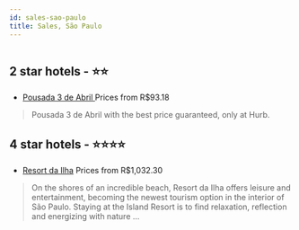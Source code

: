 ```yaml
---
id: sales-sao-paulo
title: Sales, São Paulo
---
```


<center><img src="https://novo-hu.s3.amazonaws.com/reservas/ota/prod/hotel/3243/resort-da-ilha-001_20190726145311.jpg" alt="" /></center>


##  2 star hotels - ⭐️⭐️

-    [Pousada 3 de Abril ](https://us.hurb.com/hotels/sales/pousada-3-de-abril-17285?cmp=18055) Prices from R$93.18
   > Pousada 3 de Abril with the best price guaranteed, only at Hurb.

##  4 star hotels - ⭐️⭐️⭐️⭐️

-    [Resort da Ilha](https://us.hurb.com/hotels/sales/resort-da-ilha-OMN-5844?cmp=18055) Prices from R$1,032.30
   > On the shores of an incredible beach, Resort da Ilha offers leisure and entertainment, becoming the newest tourism option in the interior of São Paulo.Staying at the Island Resort is to find relaxation, reflection and energizing with nature ...
